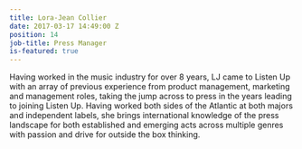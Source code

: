 ```yaml
---
title: Lora-Jean Collier
date: 2017-03-17 14:49:00 Z
position: 14
job-title: Press Manager
is-featured: true
---
```


Having worked in the music industry for over 8 years, LJ came to Listen Up with an array of previous experience from product management, marketing and management roles, taking the jump across to press in the years leading to joining Listen Up. Having worked both sides of the Atlantic at both majors and independent labels, she brings international knowledge of the press landscape for both established and emerging acts across multiple genres with passion and drive for outside the box thinking.